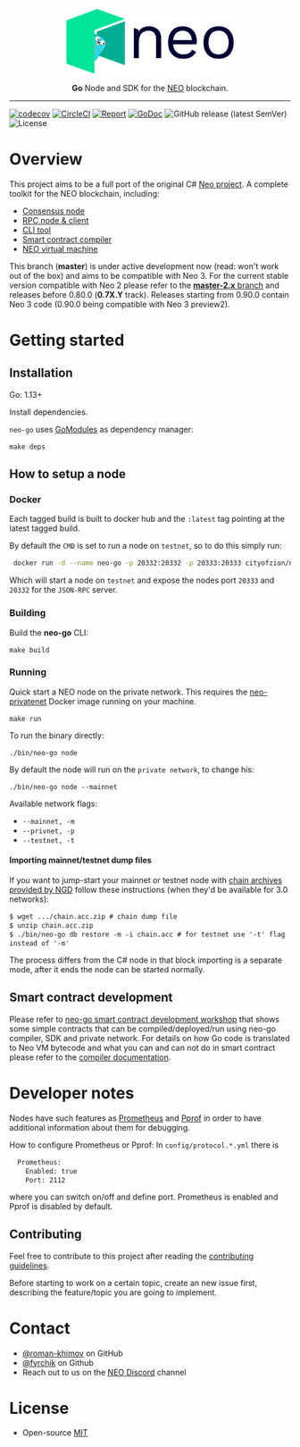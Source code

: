 <p align="center">
<img src="./.github/neo_color_dark_gopher.png" width="300px" alt="logo">
</p>
<p align="center">
  <b>Go</b> Node and SDK for the <a href="https://neo.org">NEO</a> blockchain.
</p>

<hr />

[![codecov](https://codecov.io/gh/nspcc-dev/neo-go/branch/master/graph/badge.svg)](https://codecov.io/gh/nspcc-dev/neo-go)
[![CircleCI](https://circleci.com/gh/nspcc-dev/neo-go/tree/master.svg?style=svg)](https://circleci.com/gh/nspcc-dev/neo-go/tree/master)
[![Report](https://goreportcard.com/badge/github.com/nspcc-dev/neo-go)](https://goreportcard.com/report/github.com/nspcc-dev/neo-go)
[![GoDoc](https://godoc.org/github.com/nspcc-dev/neo-go?status.svg)](https://godoc.org/github.com/nspcc-dev/neo-go)
![GitHub release (latest SemVer)](https://img.shields.io/github/v/release/nspcc-dev/neo-go?sort=semver)
![License](https://img.shields.io/github/license/nspcc-dev/neo-go.svg?style=popout)

# Overview

This project aims to be a full port of the original C# [Neo project](https://github.com/neo-project).
A complete toolkit for the NEO blockchain, including:

- [Consensus node](docs/consensus.md)
- [RPC node & client](docs/rpc.md)
- [CLI tool](docs/cli.md)
- [Smart contract compiler](docs/compiler.md)
- [NEO virtual machine](docs/vm.md)

This branch (**master**) is under active development now (read: won't work
out of the box) and aims to be compatible with Neo 3. For the current stable
version compatible with Neo 2 please refer to the [**master-2.x**
branch](https://github.com/nspcc-dev/neo-go/tree/master-2.x) and releases
before 0.80.0 (**0.7X.Y** track). Releases starting from 0.90.0 contain
Neo 3 code (0.90.0 being compatible with Neo 3 preview2).

# Getting started

## Installation

Go: 1.13+

Install dependencies.

`neo-go` uses [GoModules](https://github.com/golang/go/wiki/Modules) as dependency manager:

```
make deps
```

## How to setup a node

### Docker

Each tagged build is built to docker hub and the `:latest` tag pointing at the latest tagged build.

By default the `CMD` is set to run a node on `testnet`, so to do this simply run:

```bash
 docker run -d --name neo-go -p 20332:20332 -p 20333:20333 cityofzion/neo-go
```

Which will start a node on `testnet` and expose the nodes port `20333` and `20332` for the `JSON-RPC` server.


### Building

Build the **neo-go** CLI:

```
make build
```

### Running

Quick start a NEO node on the private network. This requires the [neo-privatenet](https://hub.docker.com/r/cityofzion/neo-privatenet/) Docker image running on your machine.

```
make run
```

To run the binary directly:

```
./bin/neo-go node
```

By default the node will run on the `private network`, to change his:

```
./bin/neo-go node --mainnet
```

Available network flags:
- `--mainnet, -m`
- `--privnet, -p`
- `--testnet, -t`

#### Importing mainnet/testnet dump files

If you want to jump-start your mainnet or testnet node with [chain archives
provided by NGD](https://sync.ngd.network/) follow these instructions (when
they'd be available for 3.0 networks):
```
$ wget .../chain.acc.zip # chain dump file
$ unzip chain.acc.zip
$ ./bin/neo-go db restore -m -i chain.acc # for testnet use '-t' flag instead of '-m'
```

The process differs from the C# node in that block importing is a separate
mode, after it ends the node can be started normally.

## Smart contract development

Please refer to [neo-go smart contract development
workshop](https://github.com/nspcc-dev/neo-go-sc-wrkshp) that shows some
simple contracts that can be compiled/deployed/run using neo-go compiler, SDK
and private network. For details on how Go code is translated to Neo VM
bytecode and what you can and can not do in smart contract please refer to the
[compiler documentation](docs/compiler.md).

# Developer notes
Nodes have such features as [Prometheus](https://prometheus.io/docs/guides/go-application) and 
[Pprof](https://golang.org/pkg/net/http/pprof/) in order to have additional information about them for debugging.

How to configure Prometheus or Pprof:
In `config/protocol.*.yml` there is 
```
  Prometheus:
    Enabled: true
    Port: 2112
```
where you can switch on/off and define port. Prometheus is enabled and Pprof is disabled by default.

## Contributing

Feel free to contribute to this project after reading the
[contributing guidelines](CONTRIBUTING.md).

Before starting to work on a certain topic, create an new issue first,
describing the feature/topic you are going to implement.

# Contact

- [@roman-khimov](https://github.com/roman-khimov) on GitHub
- [@fyrchik](https://github.com/fyrchik) on Github
- Reach out to us on the [NEO Discord](https://discordapp.com/invite/R8v48YA) channel

# License

- Open-source [MIT](LICENSE.md)
